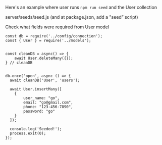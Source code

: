 Here's an example where user runs `npm run seed` and the User collection 


server/seeds/seed.js (and at package.json, add a "seed” script)

Check  what fields were required from User model

```
const db = require('../config/connection');
const { User } = require('../models');


const cleanDB = async() => {
    await User.deleteMany({});
} // cleanDB


db.once('open', async () => {
  await cleanDB('User', 'users');

  await User.insertMany([
    {
        user_name: "go",
        email: "go@gmail.com",
        phone: "123-456-7890",
        password: "go"
    }
  ]);

  console.log('Seeded!');
  process.exit(0);
});
```

